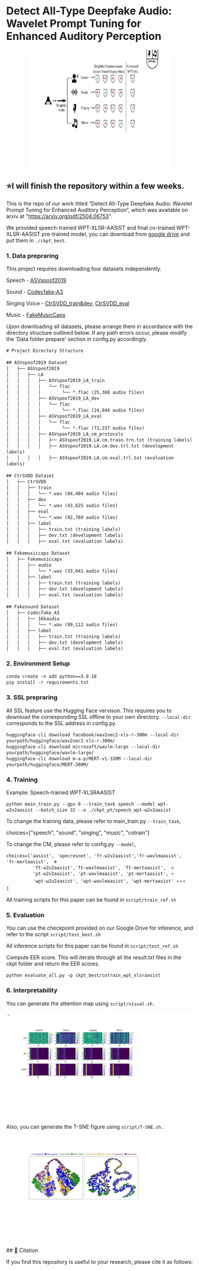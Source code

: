 # Detect All-Type Deepfake Audio: Wavelet Prompt Tuning for Enhanced Auditory Perception
<p align="center">
  <img width="380" height="320" src="figure/problem.pdf">
</p>

## ⭐I will finish the repository within a few weeks.

This is the repo of our work titled “Detect All-Type Deepfake Audio: Wavelet Prompt Tuning for
Enhanced Auditory Perception”, which was available on arxiv at "https://arxiv.org/pdf/2504.06753".


We provided speech-trained WPT-XLSR-AASIST and final co-trained WPT-XLSR-AASIST pre-trained model, you can download from [google drive](https://drive.google.com/drive/folders/1h3w1anPb0k2GIuSfDG5JOvBNZmXLWhPn?usp=drive_link) and put them in `./ckpt_best`.


### 1. Data prepraring

This project requires downloading four datasets independently.

Speech - [ASVspoof2019](https://datashare.ed.ac.uk/handle/10283/3336)

Sound - [Codecfake-A3](https://zenodo.org/records/13838823)

Singing Voice - [CtrSVDD_train&dev](https://zenodo.org/records/10467648), [CtrSVDD_eval](https://zenodo.org/records/12703261)

Music - [FakeMusicCaps](https://zenodo.org/records/15063698)

Upon downloading all datasets, please arrange them in accordance with the directory structure outlined below. If any path errors occur, please modify the 'Data folder prepare' section in config.py accordingly. 


```
# Project Directory Structure

## ASVspoof2019 Dataset
│   ├── ASVspoof2019
│   │   ├── LA
│   │   │   ├── ASVspoof2019_LA_train
│   │   │   │   └── flac
│   │   │   │        └── *.flac (25,380 audio files)
│   │   │   ├── ASVspoof2019_LA_dev
│   │   │   │   └── flac
│   │   │   │        └── *.flac (24,844 audio files)
│   │   │   ├── ASVspoof2019_LA_eval
│   │   │   │   └── flac
│   │   │   │        └── *.flac (71,237 audio files)
│   │   │   ├── ASVspoof2019_LA_cm_protocols
│   │   │   │   ├── ASVspoof2019.LA.cm.train.trn.txt (training labels)
│   │   │   │   ├── ASVspoof2019.LA.cm.dev.trl.txt (development labels)
│   │   │   │   ├── ASVspoof2019.LA.cm.eval.trl.txt (evaluation labels)

## CtrSVDD Dataset
│   ├── CtrSVDD
│   │   ├── train
│   │   │   └── *.wav (84,404 audio files)
│   │   ├── dev
│   │   │   └── *.wav (43,625 audio files)
│   │   ├── eval
│   │   │   └── *.wav (92,769 audio files)
│   │   ├── label
│   │   │   ├── train.txt (training labels)
│   │   │   ├── dev.txt (development labels)
│   │   │   ├── eval.txt (evaluation labels)

## Fakemusiccaps Dataset
│   ├── Fakemusiccaps
│   │   ├── audio
│   │   │   └── *.wav (33,041 audio files)
│   │   ├── label
│   │   │   ├── train.txt (training labels)
│   │   │   ├── dev.txt (development labels)
│   │   │   ├── eval.txt (evaluation labels)

## Fakesound Dataset
│   ├── Codecfake_A3
│   │   ├── 16kaudio
│   │   │   └── *.wav (99,112 audio files)
│   │   ├── label
│   │   │   ├── train.txt (training labels)
│   │   │   ├── dev.txt (development labels)
│   │   │   ├── eval.txt (evaluation labels)
```

### 2. Environment Setup
```
conda create -n add python==3.9.18
pip install -r requirements.txt
```

### 3. SSL prepraring
All SSL feature use the Hugging Face vervison. This requires you to download the corresponding SSL offline to your own directory. `--local-dir` corresponds to the SSL address in config.py.
```
huggingface-cli download facebook/wav2vec2-xls-r-300m --local-dir yourpath/huggingface/wav2vec2-xls-r-300m/
huggingface-cli download microsoft/wavlm-large --local-dir yourpath/huggingface/wavlm-large/
huggingface-cli download m-a-p/MERT-v1-330M --local-dir yourpath/huggingface/MERT-300M/
```

### 4. Training

Example: Speech-trained WPT-XLSRAASIST  
```
python main_train.py --gpu 0 --train_task speech --model wpt-w2v2aasist --batch_size 32 --o ./ckpt_pt/speech_wpt-w2v2aasist 
```

To change the training data, please refer to main_train.py `--train_task`, 

choices=["speech", "sound", "singing", "music", "cotrain"]

To change the CM, please refer to config.py `--model`, 

```
choices=['aasist', 'specresnet', 'fr-w2v2aasist','fr-wavlmaasist',  'fr-mertaasist',  ❄
          'ft-w2v2aasist','ft-wavlmaasist', 'ft-mertaasist',  🔥
          'pt-w2v2aasist', 'pt-wavlmaasist', 'pt-mertaasist', ⭐
          'wpt-w2v2aasist', 'wpt-wavlmaasist', 'wpt-mertaasist' ⭐⭐⭐
]
```
All training scripts for this paper can be found in `script/train_ref.sh`

### 5. Evaluation

You can use the checkpoint provided on our Google Drive for inference, and refer to the script `script/test_best.sh`

All inference scripts for this paper can be found in `script/test_ref.sh`

Compute EER score. This will iterate through all the result.txt files in the ckpt folder and return the EER scores.

```
python evaluate_all.py -p ckpt_best/cotrain_wpt_xlsraasist
```


### 6. Interpretability

You can generate the attention map using `script/visual.sh.`
<p align="center">
  <img src="figure/attention.pdf">
</p>

Also, you can generate the T-SNE figure using `script/T-SNE.sh.`
<p align="center">
  <img src="figure/TSNE.pdf">
</p>
## 📝 Citation

If you find this repository is useful to your research, please cite it as follows:



